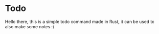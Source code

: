 # Todo
Hello there, this is a simple todo command made in Rust, it can be used to also make some notes :)
